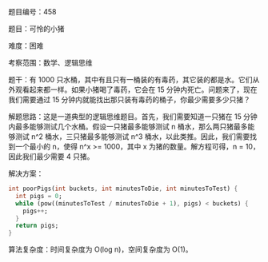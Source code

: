题目编号：458

题目：可怜的小猪

难度：困难

考察范围：数学、逻辑思维

题干：有 1000 只水桶，其中有且只有一桶装的有毒药，其它装的都是水。它们从外观看起来都一样。如果小猪喝了毒药，它会在 15 分钟内死亡。问题来了，现在我们需要通过 15 分钟内就能找出那只装有毒药的桶子，你最少需要多少只猪？

解题思路：这是一道典型的逻辑思维题目。首先，我们需要知道一只猪在 15 分钟内最多能够测试几个水桶。假设一只猪最多能够测试 n 桶水，那么两只猪最多能够测试 n^2 桶水，三只猪最多能够测试 n^3 桶水，以此类推。因此，我们需要找到一个最小的 n，使得 n^x >= 1000，其中 x 为猪的数量。解方程可得，n = 10，因此我们最少需要 4 只猪。

解决方案：

```dart
int poorPigs(int buckets, int minutesToDie, int minutesToTest) {
  int pigs = 0;
  while (pow((minutesToTest / minutesToDie + 1), pigs) < buckets) {
    pigs++;
  }
  return pigs;
}
```

算法复杂度：时间复杂度为 O(log n)，空间复杂度为 O(1)。